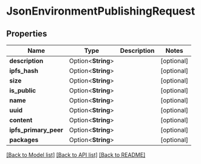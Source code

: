# JsonEnvironmentPublishingRequest

## Properties

Name | Type | Description | Notes
------------ | ------------- | ------------- | -------------
**description** | Option<**String**> |  | [optional]
**ipfs_hash** | Option<**String**> |  | [optional]
**size** | Option<**String**> |  | [optional]
**is_public** | Option<**String**> |  | [optional]
**name** | Option<**String**> |  | [optional]
**uuid** | Option<**String**> |  | [optional]
**content** | Option<**String**> |  | [optional]
**ipfs_primary_peer** | Option<**String**> |  | [optional]
**packages** | Option<**String**> |  | [optional]

[[Back to Model list]](../README.md#documentation-for-models) [[Back to API list]](../README.md#documentation-for-api-endpoints) [[Back to README]](../README.md)


